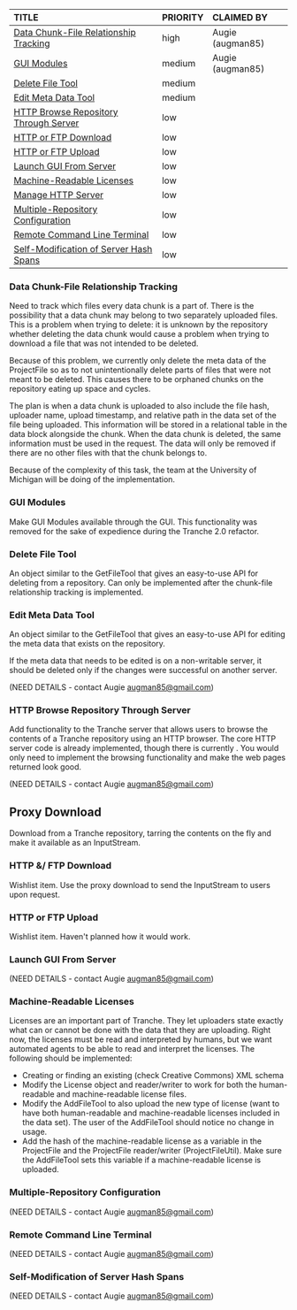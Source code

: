 | **TITLE** | **PRIORITY** | **CLAIMED BY** |
|:----------|:-------------|:---------------|
| [Data Chunk-File Relationship Tracking](ToDo#Data_Chunk-File_Relationship_Tracking.md) | high | Augie (augman85) |
| [GUI Modules](ToDo#GUI_Modules.md) | medium | Augie (augman85) |
| [Delete File Tool](ToDo#Delete_File_Tool.md) | medium |  |
| [Edit Meta Data Tool](ToDo#Edit_Meta_Data_Tool.md) | medium |  |
| [HTTP Browse Repository Through Server](ToDo#HTTP_Browse_Repository_Through_Server.md) | low |  |
| [HTTP or FTP Download](ToDo#HTTP_or_FTP_Download.md) | low |  |
| [HTTP or FTP Upload](ToDo#HTTP_or_FTP_Upload.md) | low |  |
| [Launch GUI From Server](ToDo#Launch_GUI_From_Server.md) | low |  |
| [Machine-Readable Licenses](ToDo#Machine-Readable_Licenses.md) | low |  |
| [Manage HTTP Server](ToDo#Manage_HTTP_Server.md) | low |  |
| [Multiple-Repository Configuration](ToDo#Multiple-Repository_Configuration.md) | low |  |
| [Remote Command Line Terminal](ToDo#Remote_Command_Line_Terminal.md) | low |  |
| [Self-Modification of Server Hash Spans](ToDo#Self-Modification_of_Server_Hash_Spans.md) | low |  |


### Data Chunk-File Relationship Tracking ###

Need to track which files every data chunk is a part of. There is the possibility that a data chunk may belong to two separately uploaded files. This is a problem when trying to delete: it is unknown by the repository whether deleting the data chunk would cause a problem when trying to download a file that was not intended to be deleted.

Because of this problem, we currently only delete the meta data of the ProjectFile so as to not unintentionally delete parts of files that were not meant to be deleted. This causes there to be orphaned chunks on the repository eating up space and cycles.

The plan is when a data chunk is uploaded to also include the file hash, uploader name, upload timestamp, and relative path in the data set of the file being uploaded. This information will be stored in a relational table in the data block alongside the chunk. When the data chunk is deleted, the same information must be used in the request. The data will only be removed if there are no other files with that the chunk belongs to.

Because of the complexity of this task, the team at the University of Michigan will be doing of the implementation.


### GUI Modules ###

Make GUI Modules available through the GUI. This functionality was removed for the sake of expedience during the Tranche 2.0 refactor.


### Delete File Tool ###

An object similar to the GetFileTool that gives an easy-to-use API for deleting from a repository. Can only be implemented after the chunk-file relationship tracking is implemented.


### Edit Meta Data Tool ###

An object similar to the GetFileTool that gives an easy-to-use API for editing the meta data that exists on the repository.

If the meta data that needs to be edited is on a non-writable server, it should be deleted only if the changes were successful on another server.

(NEED DETAILS - contact Augie augman85@gmail.com)


### HTTP Browse Repository Through Server ###

Add functionality to the Tranche server that allows users to browse the contents of a Tranche repository using an HTTP browser. The core HTTP server code is already implemented, though there is currently . You would only need to implement the browsing functionality and make the web pages returned look good.

(NEED DETAILS - contact Augie augman85@gmail.com)


## Proxy Download ##

Download from a Tranche repository, tarring the contents on the fly and make it available as an InputStream.


### HTTP &/ FTP Download ###

Wishlist item. Use the proxy download to send the InputStream to users upon request.


### HTTP or FTP Upload ###

Wishlist item. Haven't planned how it would work.


### Launch GUI From Server ###

(NEED DETAILS - contact Augie augman85@gmail.com)


### Machine-Readable Licenses ###

Licenses are an important part of Tranche. They let uploaders state exactly what can or cannot be done with the data that they are uploading. Right now, the licenses must be read and interpreted by humans, but we want automated agents to be able to read and interpret the licenses. The following should be implemented:

  * Creating or finding an existing (check Creative Commons) XML schema
  * Modify the License object and reader/writer to work for both the human-readable and machine-readable license files.
  * Modify the AddFileTool to also upload the new type of license (want to have both human-readable and machine-readable licenses included in the data set). The user of the AddFileTool should notice no change in usage.
  * Add the hash of the machine-readable license as a variable in the ProjectFile and the ProjectFile reader/writer (ProjectFileUtil). Make sure the AddFileTool sets this variable if a machine-readable license is uploaded.


### Multiple-Repository Configuration ###

(NEED DETAILS - contact Augie augman85@gmail.com)


### Remote Command Line Terminal ###

(NEED DETAILS - contact Augie augman85@gmail.com)


### Self-Modification of Server Hash Spans ###

(NEED DETAILS - contact Augie augman85@gmail.com)